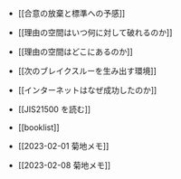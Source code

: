 - [[合意の放棄と標準への予感]]
- [[理由の空間はいつ何に対して破れるのか]]
- [[理由の空間はどこにあるのか]]
- [[次のブレイクスルーを生み出す環境]]
- [[インターネットはなぜ成功したのか]]
- [[JIS21500 を読む]]

- [[booklist]]

- [[2023-02-01 菊地メモ]]
- [[2023-02-08 菊地メモ]]